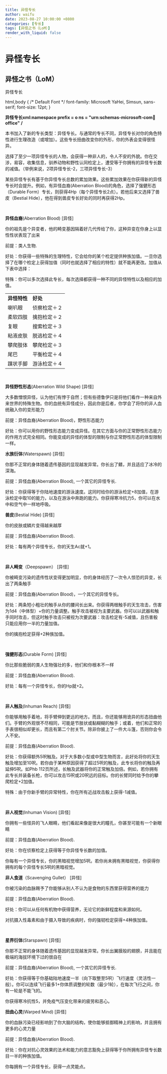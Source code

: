 ```yaml
---
title: 异怪专长
author: waifu
date: 2023-08-27 10:00:00 +0800
categories: [专长]
tags: [异怪之书（LoM）]
render_with_liquid: false
---
```

# 异怪专长
## 异怪之书（LoM）



异怪专长



html,body { 
 /\* Default Font \*/
 font-family: Microsoft YaHei, Simsun, sans-serif;
 font-size: 12pt;
}



**异怪专长xml:namespace prefix = o ns = 
"urn:schemas-microsoft-com:office:office" 
/**


本书加入了新的专长类型：异怪专长。与通常的专长不同，异怪专长对你的角色特性进行生理改造（或增加）。这些专长扭曲改变你的外形，你的外表会变得很怪异。


选择了至少一项异怪专长的人物，会获得一种非人的，令人不安的外貌。你在交涉，易容，收集信息，驯养动物和野性认同检定上，遭受等于你拥有的异怪专长数的减值。（举例来说，2项异怪专长-2，三项异怪专长-3）


某些异怪专长有基于你异怪专长总数的累加效果。这些累加效果在你获得新的异怪专长时会提升。例如，有异怪血裔(Aberration Blood)的角色，选择了强健形态（Durable 
Form）专长，则获得4Hp（每个异怪专长2点）。若他后来又选择了兽皮（Bestial 
Hide），他在得到兽皮专长好处的同时再获得2Hp。


 


**异怪血裔**(Aberration Blood) [异怪]


你的祖先是个异变者，他的畸变基因隔着好几代传给了你，这种异变在你身上以显性性状表现了出来


前提：类人生物.


好处：你获得一些特殊的生理特性，它会给你的某个检定提供种族加值。一旦你选择了在哪个检定上获得加值（同时也就选择了相应的特性）就不能再更改。加值从下表中选择：


特殊：你可以多次选择此专长，每次选择都获得一种不同的异怪特性以及相应的加值。





|  |  |
| --- | --- |
| **异怪特性** | **好处** |
| 喇叭眼 | 侦察检定＋２ |
| 柔软四肢 | 擒抱检定＋２ |
| 复眼 | 搜索检定＋３ |
| 粘液皮肤 | 脱逃检定＋４ |
| 攀爬肢体 | 攀爬检定＋３ |
| 尾巴 | 平衡检定＋４ |
| 蹼状手脚 | 游泳检定＋４ |




 


**异怪野性形态**(Aberration Wild Shape) [异怪]


大多数憎恨异怪，认为他们有悖于自然；但有些德鲁伊只是将他们看作一种来自外来世界的特殊生物。你的血统有异怪成分，因此你是后者，你学会了将你的非人血统融入你的变形能力


前提：异怪血裔(Aberration Blood)，野性形态能力


好处：你可以用你的野性形态能力变成异怪。在其它方面与你的正常野性形态能力的作用方式完全相同。你能变成的异怪的体型的限制与你正常野性形态的体型限制一样。



**水族衍体**(Waterspawn) [异怪]


你那不正常的身体随着遗传基因的显现越发异常。你长出了鳍，并且适应了冰冷的深海。


前提：异怪血裔(Aberration Blood), 一个其它的异怪专长.


好处：你获得等于你陆地速度的游泳速度。这同时给你的游泳检定+8加值，在游泳检定中取10的能力，以及在游泳中奔跑的能力。你获得寒冷抗力5，你可以在水中和空气中一样地呼吸。



**兽皮**(Bestial Hide) [异怪]


你的皮肤或鳞片变得越来越厚


前提：异怪血裔(Aberration Blood).


好处：每有两个异怪专长，你的天生Ac就+1。


 


**非人畸变**（Deepspawn） [异怪]


你被畸变污染的遗传性状变得更加明显，你的身体经历了一次令人惊恐的异变，长出了两条触手


前提：异怪血裔(Aberration Blood)，一个其它的异怪专长。


好处：两条短小粗壮的触手从你的腰间长出来。你获得两根触手的天生攻击，伤害为1d4（中体型）+你的力量调整。触手攻击被视为主要武器。你可以以武器和触手同时攻击，但这时触手攻击只被视为次要武器：攻击检定有-5减值，且伤害骰只能应用你一半的力量加值。


你的擒抱检定获得+2种族加值。


 


**强健形态**(Durable Form) [异怪]


你比那些脆弱的类人生物强壮的多，他们和你根本不一样


前提：异怪血裔(Aberration Blood).


好处：每有一个异怪专长，你的Hp就+2。


 


**非人触及**(Inhuman Reach) [异怪]


你能够用触手着地，将手臂伸到更远的地方。而且，你还能够用诡异的形态扭曲他们。手臂的外观很不尽相同，可能是节肢状或黏糊糊的触手；或着，他们和正常的手表很相似却更长，而且有第二个肘关节。除非你披上了一件大斗篷，否则你会令人不安。


前提：异怪血裔(Aberration Blood).



好处：你获得额外5呎触及。对于大多数小型或中型生物而言，此好处将你的天生触及增加至10呎。若你由于某种原因获得了超过5呎的触及，此专长将你的触及再延伸5呎。如Phb 112页所述，长触及武器将你的正常触及加倍。例如，若你拥有此专长并装备长枪，你可以攻击15呎或20呎远的目标。你的长臂同时给予你的攀爬检定+2加值。


特殊：由于你新手臂的异常特性，你在所有近战攻击骰上获得-1减值。


 


**非人视觉**(Inhuman Vision) [异怪]


你拥有一些怪异的飞人眼睛，他们看起来像是很大的瞳孔，你甚至可能有一个新眼睛


前提：异怪血裔(Aberration Blood).


好处：你在侦察检定上获得等于你异怪专长数的加值。


你每有一个异怪专长，你的黑暗视觉增加5呎。若你尚未拥有黑暗视觉，你获得你拥有的每个异怪专长5呎的黑暗视觉。



**非人食道**（Scavenging Gullet） [异怪]


你被污染的血脉赐予了你能够从别人不认为是食物的东西里获得营养的能力


前提：异怪血裔(Aberration Blood).


好处：你可以从任何有机物中获得营养，无论它的新鲜程度和来源如何。


对抗摄入性毒素和由于摄入导致的疾病时，你的强韧检定获得+4种族加值。


 


**星界衍体**(Starspawn) [异怪]


你那不正常的身体随着遗传基因的显现越发异常。你长出翼膜般的翅膀，并且能在极端的海拔环境下过的很自在


前提：异怪血裔(Aberration Blood), 一个其它的异怪专长.


好处：你获得等于你基础陆地速度一半（向下取整至5呎）飞行速度（灵活性一般）。你可以连续飞行最多1+你体质调整的轮数（最少1轮），在每次飞行之间，你有一轮是不能飞的。


你获得寒冷抗性5，并免疫气压变化带来的疲劳和恶心。



**扭曲心灵**(Warped Mind) [异怪]


你的血脉污染已经影响到了你大脑的结构，使你能够抵御精神上的影响，并且拥有更多的心灵力量


前提：异怪血裔(Aberration Blood).


好处：你在对抗心灵效果的法术和能力的意志豁免上获得等于你所拥有异怪专长数目一半的种族加值。


你每拥有一个异怪专长，获得一点灵能点。


 


